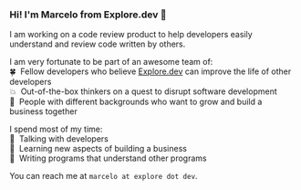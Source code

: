 ### Hi! I'm Marcelo from Explore.dev 👋 

I am working on a code review product to help developers easily understand and review code written by others. 

I am very fortunate to be part of an awesome team of:  
:four_leaf_clover:&nbsp;&nbsp;Fellow developers who believe [Explore.dev](https://explore.dev/) can improve the life of other developers  
:boom:&nbsp;&nbsp;Out-of-the-box thinkers on a quest to disrupt software development   
:roller_coaster:&nbsp;&nbsp;People with different backgrounds who want to grow and build a business together   

I spend most of my time:  
:busts_in_silhouette:&nbsp;&nbsp;Talking with developers  
:school_satchel:&nbsp;&nbsp;Learning new aspects of building a business   
:sparkler:&nbsp;&nbsp;Writing programs that understand other programs

You can reach me at `marcelo at explore dot dev`.  

